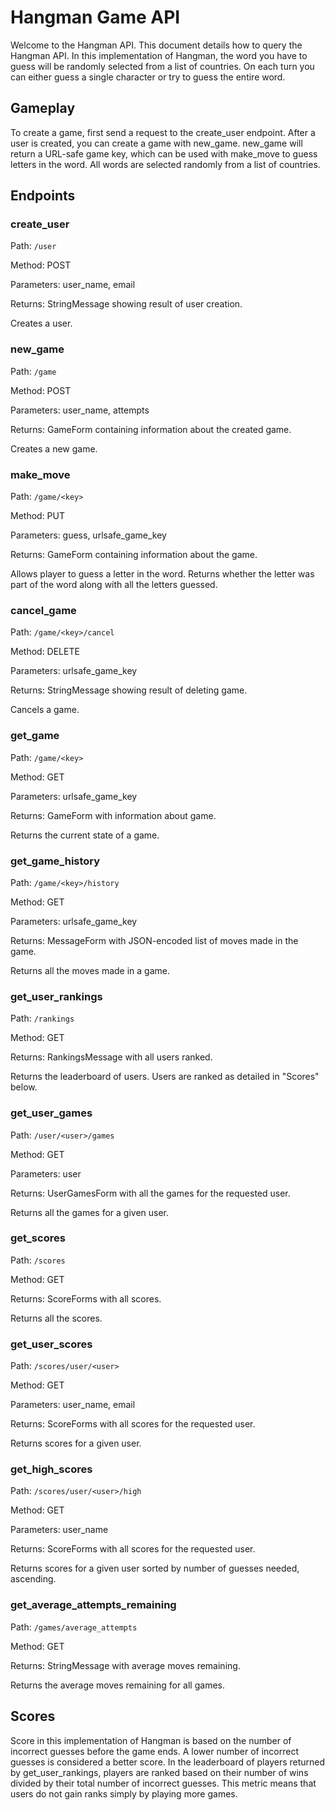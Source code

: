 # Hangman Game API

Welcome to the Hangman API. This document details how to query the Hangman API.
In this implementation of Hangman, the word you have to guess will be randomly selected from a list of countries.
On each turn you can either guess a single character or try to guess the entire word.

## Gameplay
To create a game, first send a request to the create_user endpoint. After a user is created, you can create a game
with new_game. new_game will return a URL-safe game key, which can be used with make_move to guess letters in the
word. All words are selected randomly from a list of countries.

## Endpoints

### create_user
Path: `/user`

Method: POST

Parameters: user_name, email

Returns: StringMessage showing result of user creation.

Creates a user.

### new_game
Path: `/game`

Method: POST

Parameters: user_name, attempts

Returns: GameForm containing information about the created game.

Creates a new game.

### make_move
Path: `/game/<key>`

Method: PUT

Parameters: guess, urlsafe_game_key

Returns: GameForm containing information about the game.

Allows player to guess a letter in the word. Returns whether the letter
was part of the word along with all the letters guessed.

### cancel_game
Path: `/game/<key>/cancel`

Method: DELETE

Parameters: urlsafe_game_key

Returns: StringMessage showing result of deleting game.

Cancels a game.

### get_game
Path: `/game/<key>`

Method: GET

Parameters: urlsafe_game_key

Returns: GameForm with information about game.

Returns the current state of a game.

### get_game_history
Path: `/game/<key>/history`

Method: GET

Parameters: urlsafe_game_key

Returns: MessageForm with JSON-encoded list of moves made in the game.

Returns all the moves made in a game.

### get_user_rankings
Path: `/rankings`

Method: GET

Returns: RankingsMessage with all users ranked.

Returns the leaderboard of users. Users are ranked as detailed in "Scores" below.

### get_user_games
Path: `/user/<user>/games`

Method: GET

Parameters: user

Returns: UserGamesForm with all the games for the requested user.

Returns all the games for a given user.

### get_scores
Path: `/scores`

Method: GET

Returns: ScoreForms with all scores.

Returns all the scores.

### get_user_scores
Path: `/scores/user/<user>`

Method: GET

Parameters: user_name, email

Returns: ScoreForms with all scores for the requested user.

Returns scores for a given user.

### get_high_scores
Path: `/scores/user/<user>/high`

Method: GET

Parameters: user_name

Returns: ScoreForms with all scores for the requested user.

Returns scores for a given user sorted by number of guesses needed, ascending.

### get_average_attempts_remaining
Path: `/games/average_attempts`

Method: GET

Returns: StringMessage with average moves remaining.

Returns the average moves remaining for all games.

## Scores

Score in this implementation of Hangman is based on the number of incorrect guesses before the game ends.
A lower number of incorrect guesses is considered a better score.
In the leaderboard of players returned by get_user_rankings, players are ranked based on their number of wins
divided by their total number of incorrect guesses. This metric means that users do not gain ranks simply
by playing more games.
